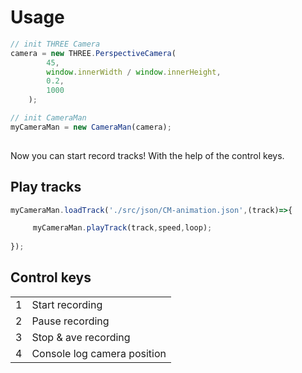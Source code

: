 # Usage

```js
// init THREE Camera
camera = new THREE.PerspectiveCamera(
        45,
        window.innerWidth / window.innerHeight,
        0.2,
        1000
    );

// init CameraMan
myCameraMan = new CameraMan(camera);
    
```
Now you can start record tracks! With the help of the control keys.

## Play tracks
```js
myCameraMan.loadTrack('./src/json/CM-animation.json',(track)=>{

     myCameraMan.playTrack(track,speed,loop);
        
});
```
## Control keys
<table>
  <tr>
    <td>1</td>
    <td>Start recording</td>
  </tr>
  <tr>
    <td>2</td>
    <td>Pause recording</td>
  </tr>
  <tr>
    <td>3</td>
    <td>Stop & ave recording</td>
  </tr>
  <tr>
    <td>4</td>
    <td>Console log camera position</td>
  </tr>
</table>
